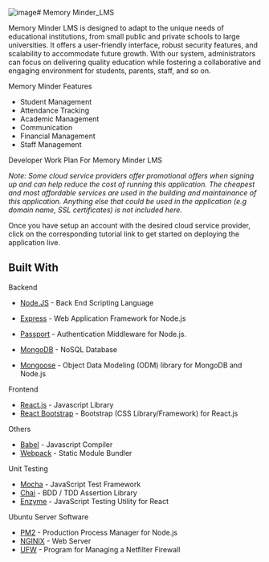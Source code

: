 ![image](https://github.com/ojonigwu/memoryminder_LMS/assets/8908165/658f3bbd-42d2-4b42-92e2-d87bddab0153)# 
Memory Minder_LMS

Memory Minder LMS is designed to adapt to the unique needs of educational institutions, from small public and private schools to large universities. It offers a user-friendly interface, robust security features, and scalability to accommodate future growth. With our system, administrators can focus on delivering quality education while fostering a collaborative and engaging environment for students, parents, staff, and so on.

Memory Minder Features
   - Student Management
   - Attendance Tracking 
   - Academic Management 
   - Communication 
   - Financial Management
   - Staff Management 

Developer Work Plan For Memory Minder LMS 

*Note: Some cloud service providers offer promotional offers when signing up and can help reduce the cost of running this application. The cheapest and most affordable services are used in the building and maintainance of this application. Anything else that could be used in the application (e.g domain name, SSL certificates) is not included here.*

Once you have setup an account with the desired cloud service provider, click on the corresponding tutorial link to get started on deploying the application live. 

## Built With


Backend

* [Node.JS](https://nodejs.org/en/) - Back End Scripting Language
* [Express](https://expressjs.com/en/api.html) - Web Application Framework for Node.js
* [Passport](http://www.passportjs.org/) - Authentication Middleware for Node.js.

* [MongoDB](https://www.mongodb.com/) - NoSQL Database
* [Mongoose](https://mongoosejs.com/docs/) - Object Data Modeling (ODM) library for MongoDB and Node.js

Frontend

* [React.js](https://reactjs.org/) - Javascript Library 
* [React Bootstrap](https://react-bootstrap.github.io/) - Bootstrap (CSS Library/Framework) for React.js

Others

* [Babel](https://babeljs.io/docs/en/) - Javascript Compiler
* [Webpack](https://webpack.js.org/concepts/) - Static Module Bundler

Unit Testing

* [Mocha](https://mochajs.org/) - JavaScript Test Framework
* [Chai](https://www.chaijs.com/) -  BDD / TDD Assertion Library
* [Enzyme](https://enzymejs.github.io/enzyme/) - JavaScript Testing Utility for React

Ubuntu Server Software

* [PM2](https://pm2.keymetrics.io/) - Production Process Manager for Node.js
* [NGINIX](https://www.nginx.com/) - Web Server
* [UFW](https://help.ubuntu.com/community/UFW) - Program for Managing a Netfilter Firewall 

